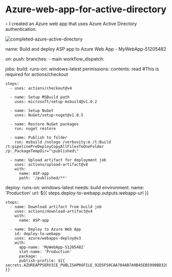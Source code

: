 # Azure-web-app-for-active-directory

‣ I created an Azure web app that uses Azure Active Directory authentication.

 ![completed-azure-active-directory](https://github.com/user-attachments/assets/cbefebb5-643c-4510-8593-53b01778e808)

name: Build and deploy ASP app to Azure Web App - MyWebApp-51205482

on:
  push:
    branches:
      - main
  workflow_dispatch:

jobs:
  build:
    runs-on: windows-latest
    permissions:
      contents: read #This is required for actions/checkout

    steps:
      - uses: actions/checkout@v4

      - name: Setup MSBuild path
        uses: microsoft/setup-msbuild@v1.0.2

      - name: Setup NuGet
        uses: NuGet/setup-nuget@v1.0.5

      - name: Restore NuGet packages
        run: nuget restore

      - name: Publish to folder
        run: msbuild /nologo /verbosity:m /t:Build /t:pipelinePreDeployCopyAllFilesToOneFolder /p:_PackageTempDir="\published\"

      - name: Upload artifact for deployment job
        uses: actions/upload-artifact@v4
        with:
          name: ASP-app
          path: '/published/**'

  deploy:
    runs-on: windows-latest
    needs: build
    environment:
      name: 'Production'
      url: ${{ steps.deploy-to-webapp.outputs.webapp-url }}
    
    steps:
      - name: Download artifact from build job
        uses: actions/download-artifact@v4
        with:
          name: ASP-app
      
      - name: Deploy to Azure Web App
        id: deploy-to-webapp
        uses: azure/webapps-deploy@v3
        with:
          app-name: 'MyWebApp-51205482'
          slot-name: 'Production'
          package: .
          publish-profile: ${{ secrets.AZUREAPPSERVICE_PUBLISHPROFILE_92D5F50CAA704AB7A9B45EB5990BD328 }}

